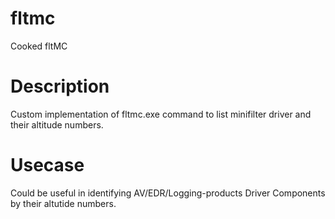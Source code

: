 # fltmc
Cooked fltMC 

# Description

Custom implementation of fltmc.exe command to list minifilter driver and their altitude numbers.

# Usecase

Could be useful in identifying AV/EDR/Logging-products Driver Components by their altutide numbers.
